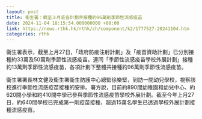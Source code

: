 ```yaml
---
layout: post
title: 衞生署：截至上月底各計劃共接種約96萬劑季節性流感疫苗
date: 2024-11-04 18:15:54.000000000 +08:00
link: https://news.rthk.hk/rthk/ch/component/k2/1777527-20241104.htm
categories: rthk
---
```


衞生署表示，截至上月27日，「政府防疫注射計劃」及「疫苗資助計劃」已分別接種約33萬及50萬劑季節性流感疫苗。連同「季節性流感疫苗學校外展計劃」接種約13萬劑季節性流感疫苗，各項計劃下整體共接種約96萬劑季節性流感疫苗。

衞生署署長林文健及衞生署衞生防護中心總監徐樂堅，到訪一間幼兒學校，視察該校進行季節性流感疫苗接種的安排。​署方說，目前約890間幼稚園和幼兒中心、約620間小學和約410間中學已參與季節性流感疫苗學校外展計劃。截至今年上月27日，約640間學校已完成第一劑疫苗接種，超過15萬名學生已透過學校外展計劃接種流感疫苗。
